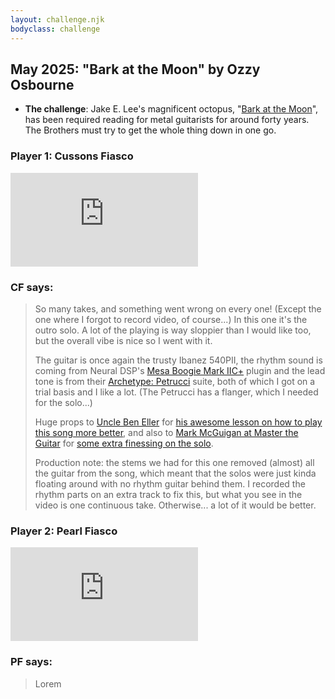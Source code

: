 ```yaml
---
layout: challenge.njk
bodyclass: challenge
---
```


<section class="challenge challenge-intro">

## May 2025: "Bark at the Moon" by Ozzy Osbourne

* **The challenge**: Jake E. Lee's magnificent octopus, "[Bark at the Moon](https://song.link/gb/i/192826926)", has been required reading for metal guitarists for around forty years. The Brothers must try to get the whole thing down in one go.

</section>

<section class="challenge challenge-entries">
<div class="entry entry-cf">

### Player 1: Cussons Fiasco

<iframe src="https://www.youtube-nocookie.com/embed/Qlw10VxdcBE?si=Oa5G5dTBe8NA1BWL" title="YouTube video player" frameborder="0" allow="accelerometer; autoplay; clipboard-write; encrypted-media; gyroscope; picture-in-picture; web-share" referrerpolicy="strict-origin-when-cross-origin" allowfullscreen></iframe>

### CF says:

> So many takes, and something went wrong on every one! (Except the one where I forgot to record video, of course...) In this one it's the outro solo. A lot of the playing is way sloppier than I would like too, but the overall vibe is nice so I went with it.
>
> The guitar is once again the trusty Ibanez 540PII, the rhythm sound is coming from Neural DSP's [Mesa Boogie Mark IIC+](https://neuraldsp.com/plugins/tone-king-imperial-mkii) plugin and the lead tone is from their [Archetype: Petrucci](https://neuraldsp.com/plugins/archetype-petrucci) suite, both of which I got on a trial basis and I like a lot. (The Petrucci has a flanger, which I needed for the solo...)
>
> Huge props to [Uncle Ben Eller](https://www.youtube.com/BenEllerGuitars) for [his awesome lesson on how to play this song more better](https://www.youtube.com/watch?v=2qgBegbqSAo), and also to [Mark McGuigan at Master the Guitar](https://mastertheguitar.co.uk/) for [some extra finessing on the solo](https://www.youtube.com/watch?v=HYeJBZFEe24).
>
> Production note: the stems we had for this one removed (almost) all the guitar from the song, which meant that the solos were just kinda floating around with no rhythm guitar behind them. I recorded the rhythm parts on an extra track to fix this, but what you see in the video is one continuous take. Otherwise... a lot of it would be better.

</div>

<div class="entry entry-pf">

### Player 2: Pearl Fiasco

<iframe src="https://www.youtube-nocookie.com/embed/DNVp63MhMOc?si=z7-9JxnALlEhia5P" title="YouTube video player" frameborder="0" allow="accelerometer; autoplay; clipboard-write; encrypted-media; gyroscope; picture-in-picture; web-share" referrerpolicy="strict-origin-when-cross-origin" allowfullscreen></iframe>

### PF says:

> Lorem

</div>
</section>
